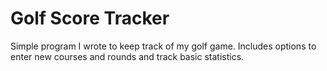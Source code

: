 # Golf Score Tracker
Simple program I wrote to keep track of my golf game. Includes options to enter new courses and rounds and track basic statistics.